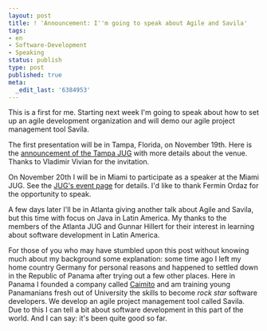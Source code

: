 ```yaml
---
layout: post
title: ! 'Announcement: I''m going to speak about Agile and Savila'
tags:
- en
- Software-Development
- Speaking
status: publish
type: post
published: true
meta:
  _edit_last: '6384953'
---
```

<p>This is a first for me. Starting next week I'm going to speak about how to set up an agile development organization and will demo our agile project management tool Savila.</p>

<p>The first presentation will be in Tampa, Florida, on November 19th. Here is the <a href="http://www.tampajug.org/2007/11/november-2007-tampa-jug-meeting.html">announcement of the Tampa JUG</a> with more details about the venue. Thanks to Vladimir Vivian for the invitation.</p>

<p>On November 20th I will be in Miami to participate as a speaker at the Miami JUG. See the <a href="http://miamijug.wordpress.com/events/">JUG's event page</a> for details. I'd like to thank Fermin Ordaz for the opportunity to speak.</p>

<p>A few days later I'll be in Atlanta giving another talk about Agile and Savila, but this time with focus on Java in Latin America. My thanks to the members of the Atlanta JUG and Gunnar Hillert for their interest in learning about software development in Latin America.</p>

<p>For those of you who may have stumbled upon this post without knowing much about my background some explanation: some time ago I left my home country Germany for personal reasons and happened to settled down in the Republic of Panama after trying out a few other places. Here in Panama I founded a company called <a href="http://www.caimito.net">Caimito</a> and am training young Panamanians fresh out of University the skills to become <em>rock star</em> software developers. We develop an agile project management tool called Savila. Due to this I can tell a bit about software development in this part of the world. And I can say: it's been quite good so far.</p>

